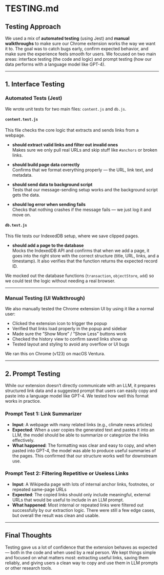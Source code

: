 # TESTING.md

## Testing Approach

We used a mix of **automated testing** (using Jest) and **manual walkthroughs** to make sure our Chrome extension works the way we want it to. The goal was to catch bugs early, confirm expected behavior, and make sure the experience feels smooth for users. We focused on two main areas: interface testing (the code and logic) and prompt testing (how our data performs with a language model like GPT-4).

---

## 1. Interface Testing

### Automated Tests (Jest)

We wrote unit tests for two main files: `content.js` and `db.js`.

#### `content.test.js`

This file checks the core logic that extracts and sends links from a webpage.

- **should extract valid links and filter out invalid ones**  
  Makes sure we only pull real URLs and skip stuff like `#anchors` or broken links.

- **should build page data correctly**  
  Confirms that we format everything properly — the URL, link text, and metadata.

- **should send data to background script**  
  Tests that our message-sending setup works and the background script gets the data.

- **should log error when sending fails**  
  Checks that nothing crashes if the message fails — we just log it and move on.

#### `db.test.js`

This file tests our IndexedDB setup, where we save clipped pages.

- **should add a page to the database**  
  Mocks the IndexedDB API and confirms that when we add a page, it goes into the right store with the correct structure (title, URL, links, and a timestamp). It also verifies that the function returns the expected record ID.

We mocked out the database functions (`transaction`, `objectStore`, `add`) so we could test the logic without needing a real browser.

---

### Manual Testing (UI Walkthrough)

We also manually tested the Chrome extension UI by using it like a normal user:

- Clicked the extension icon to trigger the popup
- Verified that links load properly in the popup and sidebar
- Made sure the “Show More” / “Show Less” buttons work
- Checked the history view to confirm saved links show up
- Tested layout and styling to avoid any overflow or UI bugs

We ran this on Chrome (v123) on macOS Ventura.

---

## 2. Prompt Testing

While our extension doesn’t directly communicate with an LLM, it prepares structured link data and a suggested prompt that users can easily copy and paste into a language model like GPT-4. We tested how well this format works in practice.

### Prompt Test 1: Link Summarizer

- **Input**: A webpage with many related links (e.g., climate news articles)
- **Expected**: When a user copies the generated text and pastes it into an LLM, the model should be able to summarize or categorize the links effectively.
- **What happened**: The formatting was clear and easy to copy, and when pasted into GPT-4, the model was able to produce useful summaries of the pages. This confirmed that our structure works well for downstream use.

### Prompt Test 2: Filtering Repetitive or Useless Links

- **Input**: A Wikipedia page with lots of internal anchor links, footnotes, or repeated same-page URLs
- **Expected**: The copied links should only include meaningful, external URLs that would be useful to include in an LLM prompt.
- **What happened**: Most internal or repeated links were filtered out successfully by our extraction logic. There were still a few edge cases, but overall the result was clean and usable.

---

## Final Thoughts

Testing gave us a lot of confidence that the extension behaves as expected — both in the code and when used by a real person. We kept things simple and focused on what matters most: extracting useful links, saving them reliably, and giving users a clean way to copy and use them in LLM prompts or other research tools.
